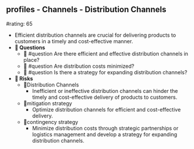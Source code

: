 ## profiles - Channels - Distribution Channels
#rating: 65
- Efficient distribution channels are crucial for delivering products to customers in a timely and cost-effective manner.
- **💭 Questions**
  - 💭 #question Are there efficient and effective distribution channels in place?
  - 💭 #question Are distribution costs minimized?
  - 💭 #question Is there a strategy for expanding distribution channels?
- **🚨 Risks**
  - 🚨Distribution Channels
    - Inefficient or ineffective distribution channels can hinder the timely and cost-effective delivery of products to customers.
  - 🚨mitigation strategy
    - Optimize distribution channels for efficient and cost-effective delivery.
  - 🚨contingency strategy
    - Minimize distribution costs through strategic partnerships or logistics management and develop a strategy for expanding distribution channels.


